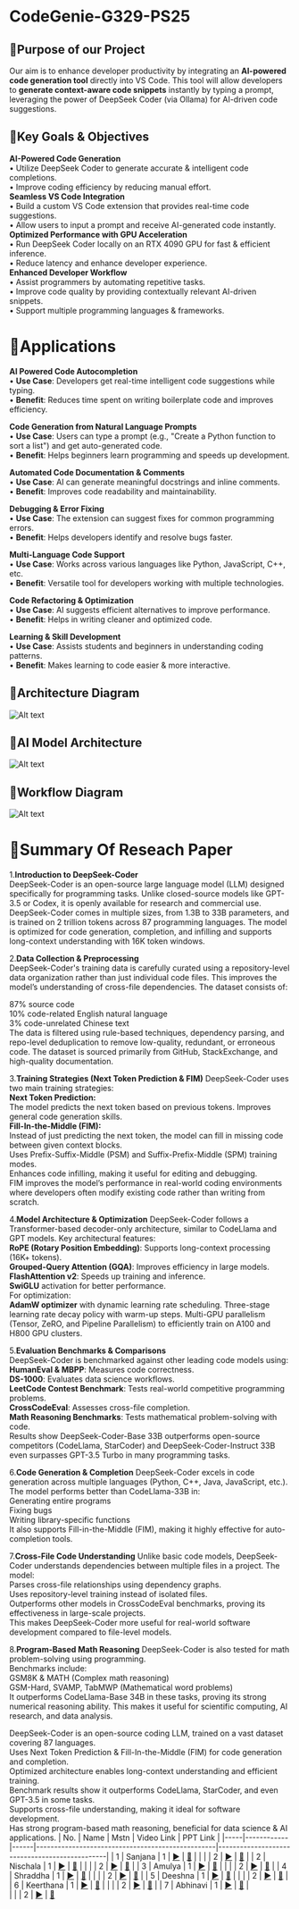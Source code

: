 # **CodeGenie-G329-PS25**
## 📌Purpose of our Project

Our aim is to enhance developer productivity by integrating an **AI-powered code generation tool** directly into VS Code. This tool will allow developers to **generate context-aware code snippets** instantly by typing a prompt, leveraging the power of DeepSeek Coder (via Ollama) for AI-driven code suggestions.

## 📌Key Goals & Objectives  
**AI-Powered Code Generation**  
•	Utilize DeepSeek Coder to generate accurate & intelligent code completions.  
•	Improve coding efficiency by reducing manual effort.  
**Seamless VS Code Integration**  
•	Build a custom VS Code extension that provides real-time code suggestions.  
•	Allow users to input a prompt and receive AI-generated code instantly.  
**Optimized Performance with GPU Acceleration**  
•	Run DeepSeek Coder locally on an RTX 4090 GPU for fast & efficient inference.  
•	Reduce latency and enhance developer experience.  
**Enhanced Developer Workflow**  
•	Assist programmers by automating repetitive tasks.  
•	Improve code quality by providing contextually relevant AI-driven snippets.  
•	Support multiple programming languages & frameworks.  



# 📌Applications

**AI Powered Code Autocompletion**  
•  **Use Case**: Developers get real-time intelligent code suggestions while typing.  
•	**Benefit**: Reduces time spent on writing boilerplate code and improves efficiency.  

**Code Generation from Natural Language Prompts**  
•	**Use Case**: Users can type a prompt (e.g., "Create a Python function to sort a list") and get auto-generated code.  
•	**Benefit**: Helps beginners learn programming and speeds up development.  

**Automated Code Documentation & Comments**  
•	**Use Case**: AI can generate meaningful docstrings and inline comments.  
•	**Benefit**: Improves code readability and maintainability.  

 **Debugging & Error Fixing**  
•	**Use Case**: The extension can suggest fixes for common programming errors.  
•	**Benefit**: Helps developers identify and resolve bugs faster.  

**Multi-Language Code Support**  
•	**Use Case**: Works across various languages like Python, JavaScript, C++, etc.  
•	**Benefit**: Versatile tool for developers working with multiple technologies.  

**Code Refactoring & Optimization**  
•	**Use Case**: AI suggests efficient alternatives to improve performance.  
•	**Benefit**: Helps in writing cleaner and optimized code.  

**Learning & Skill Development**  
•	**Use Case**: Assists students and beginners in understanding coding patterns.  
•	**Benefit**: Makes learning to code easier & more interactive.  

## **📌Architecture Diagram**
![Alt text](images/architecture.jpg)
## **📌AI Model Architecture**  
![Alt text](images/deepseek_architecture.jpg)
## **📌Workflow Diagram**  
![Alt text](images/workflow.jpg)


# 📌Summary Of Reseach Paper
1.**Introduction to DeepSeek-Coder**  
DeepSeek-Coder is an open-source large language model (LLM) designed specifically for programming tasks. Unlike closed-source models like GPT-3.5 or Codex, it is openly available for research and commercial use. DeepSeek-Coder comes in multiple sizes, from 1.3B to 33B parameters, and is trained on 2 trillion tokens across 87 programming languages. The model is optimized for code generation, completion, and infilling and supports long-context understanding with 16K token windows.


2.**Data Collection & Preprocessing**  
DeepSeek-Coder's training data is carefully curated using a repository-level data organization rather than just individual code files. This improves the model’s understanding of cross-file dependencies. The dataset consists of:

87% source code  
10% code-related English natural language  
3% code-unrelated Chinese text  
The data is filtered using rule-based techniques, dependency parsing, and repo-level deduplication to remove   low-quality, redundant, or erroneous code. The dataset is sourced primarily from GitHub, StackExchange, and high-quality documentation.  


3.**Training Strategies (Next Token Prediction & FIM)**
DeepSeek-Coder uses two main training strategies:  
**Next Token Prediction:**  
The model predicts the next token based on previous tokens.
Improves general code generation skills.  
**Fill-In-the-Middle (FIM):**  
Instead of just predicting the next token, the model can fill in missing code between given context blocks.  
Uses Prefix-Suffix-Middle (PSM) and Suffix-Prefix-Middle (SPM) training modes.  
Enhances code infilling, making it useful for editing and debugging.  
FIM improves the model’s performance in real-world coding environments where developers often modify existing code rather than writing from scratch.  

4.**Model Architecture & Optimization**
DeepSeek-Coder follows a Transformer-based decoder-only architecture, similar to CodeLlama and GPT models. Key architectural features:  
**RoPE (Rotary Position Embedding)**: Supports long-context processing (16K+ tokens).  
**Grouped-Query Attention (GQA)**: Improves efficiency in large models.  
**FlashAttention v2**: Speeds up training and inference.  
**SwiGLU** activation for better performance.  
For optimization:  
**AdamW optimizer** with dynamic learning rate scheduling.
Three-stage learning rate decay policy with warm-up steps.
Multi-GPU parallelism (Tensor, ZeRO, and Pipeline Parallelism) to efficiently train on A100 and H800 GPU clusters.


5.**Evaluation Benchmarks & Comparisons**  
DeepSeek-Coder is benchmarked against other leading code models using:  
**HumanEval & MBPP**: Measures code correctness.  
**DS-1000**: Evaluates data science workflows.  
**LeetCode Contest Benchmark**: Tests real-world competitive programming problems.  
**CrossCodeEval**: Assesses cross-file completion.  
**Math Reasoning Benchmarks**: Tests mathematical problem-solving with code.  
Results show DeepSeek-Coder-Base 33B outperforms open-source competitors (CodeLlama, StarCoder) and DeepSeek-Coder-Instruct 33B even surpasses GPT-3.5 Turbo in many programming tasks.

6.**Code Generation & Completion**
DeepSeek-Coder excels in code generation across multiple languages (Python, C++, Java, JavaScript, etc.). The model performs better than CodeLlama-33B in:  
Generating entire programs  
Fixing bugs  
Writing library-specific functions  
It also supports Fill-in-the-Middle (FIM), making it highly effective for auto-completion tools.  

7.**Cross-File Code Understanding**
Unlike basic code models, DeepSeek-Coder understands dependencies between multiple files in a project. The model:   
Parses cross-file relationships using dependency graphs.  
Uses repository-level training instead of isolated files.  
Outperforms other models in CrossCodeEval benchmarks, proving its effectiveness in large-scale projects.  
This makes DeepSeek-Coder more useful for real-world software development compared to file-level models.  

8.**Program-Based Math Reasoning**
DeepSeek-Coder is also tested for math problem-solving using programming.   
Benchmarks include:  
GSM8K & MATH (Complex math reasoning)  
GSM-Hard, SVAMP, TabMWP (Mathematical word problems)  
It outperforms CodeLlama-Base 34B in these tasks, proving its strong numerical reasoning ability. This makes it useful for scientific computing, AI research, and data analysis.  

  
DeepSeek-Coder is an open-source coding LLM, trained on a vast dataset covering 87 languages.  
Uses Next Token Prediction & Fill-In-the-Middle (FIM) for code generation and completion.  
Optimized architecture enables long-context understanding and efficient training.  
Benchmark results show it outperforms CodeLlama, StarCoder, and even GPT-3.5 in some tasks.  
Supports cross-file understanding, making it ideal for software development.  
Has strong program-based math reasoning, beneficial for data science & AI applications.
| No. | Name       | Mstn | Video Link                                       | PPT Link                                      |
|-----|------------|------|--------------------------------------------------|-----------------------------------------------|
| 1   | Sanjana    | 1    | [▶](https://youtu.be/PuW-eL2CU94)                | [📄](https://tinyurl.com/mvrchvxt)           |
|     |            | 2    | [▶](https://youtu.be/j0y9y3iYvbo)                | [📄](https://tinyurl.com/yc3ukrr2)           |
| 2   | Nischala   | 1    | [▶](https://youtu.be/Blr5t0T7KNI)                | [📄](https://tinyurl.com/3jc9kzzn)           |
|     |            | 2    | [▶](https://youtu.be/6KSw23o2Bho)                | [📄](https://tinyurl.com/5523urdf)           |
| 3   | Amulya     | 1    | [▶](https://youtu.be/4fE0m_aqEz0)                | [📄](https://tinyurl.com/56jmus7e)           |
|     |            | 2    | [▶](https://youtu.be/NFWoY9R5Zzk)                | [📄](https://tinyurl.com/2wathpp6)           |
| 4   | Shraddha   | 1    | [▶](https://youtu.be/bNaBBOZ65XU)                | [📄](https://tinyurl.com/42a4ufrz)           |
|     |            | 2    | [▶](https://youtu.be/JaiYusulTZg)                | [📄](https://tinyurl.com/3turjdsn)           |
| 5   | Deeshna    | 1    | [▶](https://youtu.be/A4tUmq-kHMM)                | [📄](https://tinyurl.com/3dazkdfz)           |
|     |            | 2    | [▶](https://youtu.be/lZrzrV6P3KU)                | [📄](https://tinyurl.com/3cwp3p7x)           |
| 6   | Keerthana  | 1    | [▶](https://youtu.be/ajR3YI0rprU)                | [📄](https://tinyurl.com/3efxh8b7)           |
|     |            | 2    | [▶](https://youtu.be/rjzgzIpC-LI)                | [📄](https://tinyurl.com/mr8bm4n6)           |
| 7   | Abhinavi   | 1    | [▶](https://youtu.be/8cE342UEfeg)                | [📄](https://tinyurl.com/jad9j585)           |                
|     |            | 2    | [▶](https://youtu.be/XQK_rlVwIFU)                | [📄](https://tinyurl.com/4mp2necd)
